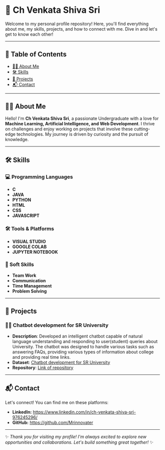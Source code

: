 # 🌟 Ch Venkata Shiva Sri

Welcome to my personal profile repository! Here, you'll find everything about me, my skills, projects, and how to connect with me. Dive in and let's get to know each other!

---

## 📖 Table of Contents
- [🙋‍♂️ About Me](https://github.com/Mrinnovater/Mrinnovater/blob/main/README.md#%EF%B8%8F-about-me)
- [🛠️ Skills](https://github.com/Mrinnovater/Mrinnovater/blob/main/README.md#%EF%B8%8F-skills)
- [🚀 Projects](https://github.com/Mrinnovater/Mrinnovater/blob/main/README.md#-projects)
- [📬 Contact](https://github.com/Mrinnovater/Mrinnovater/blob/main/README.md#-contact)

---

## 🙋‍♂️ About Me

Hello! I'm **Ch Venkata Shiva Sri**, a passionate Undergraduate with a love for **Machine Learning, Artificial Intelligence, and Web Development**. I thrive on challenges and enjoy working on projects that involve these cutting-edge technologies. My journey is driven by curiosity and the pursuit of knowledge.

---

## 🛠️ Skills

### 💻 Programming Languages
- **C**
- **JAVA**
- **PYTHON**
- **HTML**
- **CSS**
- **JAVASCRIPT**
<!--
### 📚 Frameworks & Libraries
- **[Framework 1]**
- **[Framework 2]**
- **[Framework 3]**
-->
### 🛠️ Tools & Platforms
- **VISUAL STUDIO**
- **GOOGLE COLAB**
- **JUPYTER NOTEBOOK**

### 🌱 Soft Skills
- **Team Work**
- **Communication**
- **Time Management**
- **Problem Solving**
---

## 🚀 Projects

### 🚶‍♂️ Chatbot development for SR University
- **Description**: Developed an intelligent chatbot capable of natural language understanding and responding to user(student) queries about University. The chatbot was designed to handle various tasks such as answering FAQs, providing various types of information about college and providing real time links.
- **Dataset**: [Chatbot development for SR University](https://github.com/Mrinnovater/AIML_Project/blob/main/SRU_DATASET.json)
- **Repository**: [Link of repository](https://github.com/Mrinnovater/AIML_Project)

---

## 📬 Contact

Let's connect! You can find me on these platforms:

-  **LinkedIn:** https://www.linkedin.com/in/ch-venkata-shiva-sri-976245296/
-  **GitHub:** https://github.com/Mrinnovater

---

✨ *Thank you for visiting my profile! I'm always excited to explore new opportunities and collaborations. Let's build something great together!* ✨


<!--
**Prabhukumar-13/Prabhukumar-13** is a ✨ _special_ ✨ repository because its `README.md` (this file) appears on your GitHub profile.

Here are some ideas to get you started:

- 🔭 I’m currently working on ...
- 🌱 I’m currently learning ...
- 👯 I’m looking to collaborate on ...
- 🤔 I’m looking for help with ...
- 💬 Ask me about ...
- 📫 How to reach me: ...
- 😄 Pronouns: ...
- ⚡ Fun fact: ...
-->

<!--
**Prabhukumar-13/Prabhukumar-13** is a ✨ _special_ ✨ repository because its `README.md` (this file) appears on your GitHub profile.

Here are some ideas to get you started:

- 🔭 I’m currently working on ...
- 🌱 I’m currently learning ...
- 👯 I’m looking to collaborate on ...
- 🤔 I’m looking for help with ...
- 💬 Ask me about ...
- 📫 How to reach me: ...
- 😄 Pronouns: ...
- ⚡ Fun fact: ...
-->
